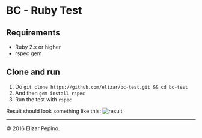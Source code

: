 # BC - Ruby Test

## Requirements
- Ruby 2.x or higher
- rspec gem


## Clone and run

1. Do `git clone https://github.com/elizar/bc-test.git && cd bc-test`
2. And then `gem install rspec`
3. Run the test with `rspec`

Result should look something like this:
![result](http://f.cl.ly/items/2f3j1f2H1p1B2s3Y3R3E/Screen%20Shot%202016-01-27%20at%2010.49.16%20PM.png)

---
&copy; 2016 Elizar Pepino.
